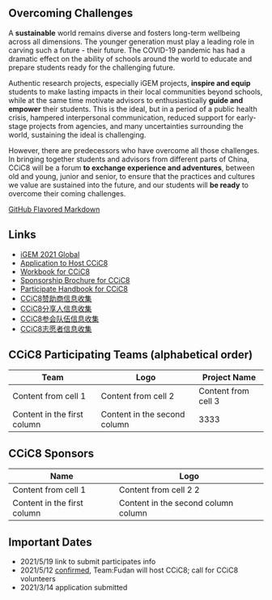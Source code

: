 ## Overcoming Challenges

A **sustainable** world remains diverse and fosters long-term wellbeing across all dimensions. The younger generation must play a leading role in carving such a future - their future. The COVID-19 pandemic has had a dramatic effect on the ability of schools around the world to educate and prepare students ready for the challenging future.

Authentic research projects, especially iGEM projects, **inspire and equip** students to make lasting impacts in their local communities beyond schools, while at the same time motivate advisors to enthusiastically **guide and empower** their students. This is the ideal, but in a period of a public health crisis, hampered interpersonal communication, reduced support for early-stage projects from agencies, and many uncertainties surrounding the world, sustaining the ideal is challenging.
 
However, there are predecessors who have overcome all those challenges. In bringing together students and advisors from different parts of China, CCiC8 will be a forum **to exchange experience and adventures**, between old and young, junior and senior, to ensure that the practices and cultures we value are sustained into the future, and our students will **be ready** to overcome their coming challenges.

[GitHub Flavored Markdown](https://guides.github.com/features/mastering-markdown/)

## Links
- [iGEM 2021 Global](https://igem2021global.slack.com)
- [Application to Host CCiC8](https://shimo.im/docs/osqPvsJl3IcnSFlF/)
- [Workbook for CCiC8](https://shimo.im/docs/r2SSnM80etAyLTP1/)
- [Sponsorship Brochure for CCiC8](https://shimo.im/docs/yaWIlYCmSN4ahjwu/)
- [Participate Handbook for CCiC8](https://a.b.c)
- [CCiC8赞助商信息收集](https://a.b.c)
- [CCiC8分享人信息收集](https://a.b.c)
- [CCiC8参会队伍信息收集](https://www.wjx.cn/vj/h4icxcB.aspx)
- [CCiC8志愿者信息收集](https://a.b.c)

## CCiC8 Participating Teams (alphabetical order)
Team | Logo | Project Name
------------ | ------------ | ------------
Content from cell 1 | Content from cell 2 | Content from cell 3
Content in the first column | Content in the second column | 3333

## CCiC8 Sponsors
Name | Logo
------------ | ------------
Content from cell 1 | Content from cell 2 2
Content in the first column | Content in the second column column

## Important Dates
- 2021/5/19 link to submit participates info
- 2021/5/12 [confirmed](https://mp.weixin.qq.com/s/LYhkFu_zWy_HawdHUh7pHw), Team:Fudan will host CCiC8; call for CCiC8 volunteers
- 2021/3/14 application submitted
